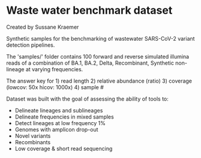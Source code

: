 # Waste water benchmark dataset 
Created by Sussane Kraemer

Synthetic samples for the benchmarking of wastewater SARS-CoV-2 variant detection pipelines.

The 'samples/' folder contains 100 forward and reverse simulated illumina reads of a combination of BA.1, BA.2, Delta, Recombinant, Synthetic non-lineage
at varying frequencies.

The answer key for 1) read length 2) relative abundance (ratio) 3) coverage (lowcov: 50x hicov: 1000x) 4) sample #

Dataset was built with the goal of assessing the ability of tools to:
 - Delineate lineages and sublineages
 - Delineate frequencies in mixed samples
 - Detect lineages at low frequency 1%
 - Genomes with amplicon drop-out
 - Novel variants
 - Recombinants
 - Low coverage & short read sequencing
